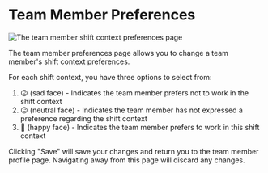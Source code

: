 # Team Member Preferences

![The team member shift context preferences page](./images/preferences.png)

The team member preferences page allows you to change a team member's shift
context preferences.

For each shift context, you have three options to select from:

1. ☹️ (sad face) - Indicates the team member prefers not to work in the shift
   context
2. 😐 (neutral face) - Indicates the team member has not expressed a preference
   regarding the shift context
3. 🙂 (happy face) - Indicates the team member prefers to work in this shift
   context

Clicking "Save" will save your changes and return you to the team member profile
page. Navigating away from this page will discard any changes.
